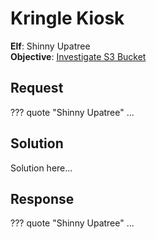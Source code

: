 # Kringle Kiosk

**Elf**: Shinny Upatree<br/>
**Objective**: [Investigate S3 Bucket](../objectives/o2.md)

## Request

??? quote "Shinny Upatree"
    ...

## Solution

Solution here...


## Response

??? quote "Shinny Upatree"
    ...
